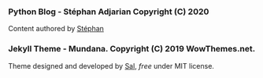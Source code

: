 ### Python Blog - Stéphan Adjarian Copyright (C) 2020
Content authored by [Stéphan]()

### Jekyll Theme - Mundana. Copyright (C) 2019 WowThemes.net.
Theme designed and developed by [Sal](https://www.wowthemes.net), *free* under MIT license.
